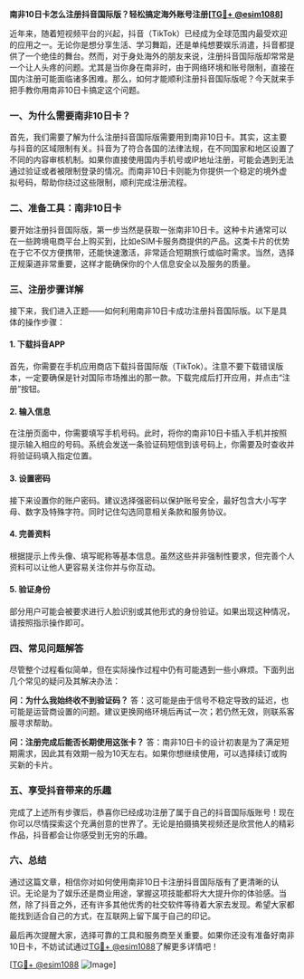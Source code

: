 **南非10日卡怎么注册抖音国际版？轻松搞定海外账号注册[[TG💪+ @esim1088](https://t.me/s/esim1088)]**

近年来，随着短视频平台的兴起，抖音（TikTok）已经成为全球范围内最受欢迎的应用之一。无论你是想分享生活、学习舞蹈，还是单纯想要娱乐消遣，抖音都提供了一个绝佳的舞台。然而，对于身处海外的朋友来说，注册抖音国际版却常常是一个让人头疼的问题。尤其是当你身在南非时，由于网络环境和账号限制，直接在国内注册可能面临诸多困难。那么，如何才能顺利注册抖音国际版呢？今天就来手把手教你用南非10日卡搞定这个问题。

### 一、为什么需要南非10日卡？

首先，我们需要了解为什么注册抖音国际版需要用到南非10日卡。其实，这主要与抖音的区域限制有关。抖音为了符合各国的法律法规，在不同国家和地区设置了不同的内容审核机制。如果你直接使用国内手机号或IP地址注册，可能会遇到无法通过验证或者被限制登录的情况。而南非10日卡则能为你提供一个稳定的境外虚拟号码，帮助你绕过这些限制，顺利完成注册流程。

### 二、准备工具：南非10日卡

要开始注册抖音国际版，第一步当然是获取一张南非10日卡。这种卡片通常可以在一些跨境电商平台上购买到，比如eSIM卡服务商提供的产品。这类卡片的优势在于它不仅方便携带，还能快速激活，非常适合短期旅行或临时需求。当然，选择正规渠道非常重要，这样才能确保你的个人信息安全以及服务的质量。

### 三、注册步骤详解

接下来，我们进入正题——如何利用南非10日卡成功注册抖音国际版。以下是具体的操作步骤：

#### 1. 下载抖音APP

首先，你需要在手机应用商店下载抖音国际版（TikTok）。注意不要下载错误版本，一定要确保是针对国际市场推出的那一款。下载完成后打开应用，并点击“注册”按钮。

#### 2. 输入信息

在注册页面中，你需要填写手机号码。此时，将你的南非10日卡插入手机并按照提示输入相应的号码。系统会发送一条验证码短信到该号码上，你需要及时查收并将验证码填入指定位置。

#### 3. 设置密码

接下来设置你的账户密码。建议选择强密码以保护账号安全，最好包含大小写字母、数字及特殊字符。同时记住勾选同意相关条款和服务协议。

#### 4. 完善资料

根据提示上传头像、填写昵称等基本信息。虽然这些并非强制性要求，但完善个人资料可以让他人更容易关注你并与你互动。

#### 5. 验证身份

部分用户可能会被要求进行人脸识别或其他形式的身份验证。如果出现这种情况，请按照指示操作即可。

### 四、常见问题解答

尽管整个过程看似简单，但在实际操作过程中仍有可能遇到一些小麻烦。下面列出几个常见的疑问及其解决办法：

**问：为什么我始终收不到验证码？**
答：这可能是由于信号不稳定导致的延迟，也可能是运营商设置的问题。建议更换网络环境后再试一次；若仍然无效，则联系客服寻求帮助。

**问：注册完成后能否长期使用这张卡？**
答：南非10日卡的设计初衷是为了满足短期需求，因此其有效期一般为10天左右。如果你想继续使用，可以选择续订或购买新的卡片。

### 五、享受抖音带来的乐趣

完成了上述所有步骤后，恭喜你已经成功注册了属于自己的抖音国际版账号！现在你可以尽情探索这个充满创意的世界了。无论是拍摄搞笑视频还是欣赏他人的精彩作品，抖音都会让你感受到无穷的乐趣。

### 六、总结

通过这篇文章，相信你对如何使用南非10日卡注册抖音国际版有了更清晰的认识。无论是为了娱乐还是商业用途，掌握这项技能都将大大提升你的体验感。当然，除了抖音之外，还有许多其他优秀的社交软件等待着大家去发现。希望大家都能找到适合自己的方式，在互联网上留下属于自己的印记。

最后再次提醒大家，选择可靠的工具和服务商至关重要。如果你还没有准备好南非10日卡，不妨试试通过[TG💪+ @esim1088](https://t.me/s/esim1088)了解更多详情吧！

[[TG💪+ @esim1088](https://t.me/s/esim1088) ![Image](https://i.postimg.cc/4NQfJmqS/Snipaste-2025-05-13-00-14-12.png)]